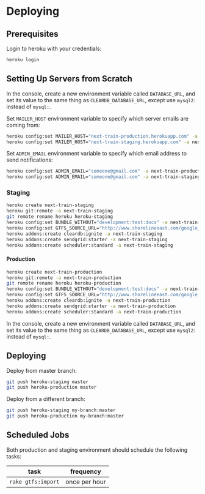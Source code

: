 # Deploying

## Prerequisites

Login to heroku with your credentials:

```` sh
heroku login
````

## Setting Up Servers from Scratch

In the console, create a new environment variable called `DATABASE_URL`, and set its value to the same thing as `CLEARDB_DATABASE_URL`, except use `mysql2:` instead of `mysql:`.

Set `MAILER_HOST` environment variable to specify which server emails are coming from:

```` sh
heroku config:set MAILER_HOST="next-train-production.herokuapp.com" -a next-train-production
heroku config:set MAILER_HOST="next-train-staging.herokuapp.com" -a next-train-staging
````

Set `ADMIN_EMAIL` environment variable to specify which email address to send notifications:

```` sh
heroku config:set ADMIN_EMAIL="someone@gmail.com" -a next-train-production
heroku config:set ADMIN_EMAIL="someone@gmail.com" -a next-train-staging
````

### Staging

```` sh
heroku create next-train-staging
heroku git:remote -a next-train-staging
git remote rename heroku heroku-staging
heroku config:set BUNDLE_WITHOUT="development:test:docs" -a next-train-staging
heroku config:set GTFS_SOURCE_URL="http://www.shorelineeast.com/google_transit.zip" -a next-train-staging
heroku addons:create cleardb:ignite -a next-train-staging
heroku addons:create sendgrid:starter -a next-train-staging
heroku addons:create scheduler:standard -a next-train-staging
````

#### Production

```` sh
heroku create next-train-production
heroku git:remote -a next-train-production
git remote rename heroku heroku-production
heroku config:set BUNDLE_WITHOUT="development:test:docs" -a next-train-production
heroku config:set GTFS_SOURCE_URL="http://www.shorelineeast.com/google_transit.zip" -a next-train-production
heroku addons:create cleardb:ignite -a next-train-production
heroku addons:create sendgrid:starter -a next-train-production
heroku addons:create scheduler:standard -a next-train-production
````

In the console, create a new environment variable called `DATABASE_URL`, and set its value to the same thing as `CLEARDB_DATABASE_URL`, except use `mysql2:` instead of `mysql:`.

## Deploying

Deploy from master branch:

```` sh
git push heroku-staging master
git push heroku-production master
````

Deploy from a different branch:

```` sh
git push heroku-staging my-branch:master
git push heroku-production my-branch:master
````

## Scheduled Jobs

Both production and staging environment should schedule the following tasks:

task | frequency
--- | ---
`rake gtfs:import` | once per hour
